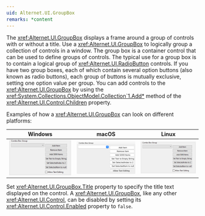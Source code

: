 ```yaml
---
uid: Alternet.UI.GroupBox
remarks: *content
---
```

The <xref:Alternet.UI.GroupBox> displays a frame around a group of controls with or without a title.
Use a <xref:Alternet.UI.GroupBox> to logically group a collection of controls in a window.
The group box is a container control that can be used to define groups of controls.
The typical use for a group box is to contain a logical group of <xref:Alternet.UI.RadioButton> controls.
If you have two group boxes, each of which contain several option buttons (also known as radio buttons),
each group of buttons is mutually exclusive, setting one option value per group.
You can add controls to the <xref:Alternet.UI.GroupBox> by using the <xref:System.Collections.ObjectModel.Collection`1.Add*>
method of the <xref:Alternet.UI.Control.Children> property.

Examples of how a <xref:Alternet.UI.GroupBox> can look on different platforms:

|Windows|macOS|Linux|
|-------|-----|-----|
|![GroupBox on Windows](images/groupbox-windows.png)|![GroupBox on macOS](images/groupbox-macos.png)|![GroupBox on Linux](images/groupbox-linux.png)

Set <xref:Alternet.UI.GroupBox.Title> property to specify the title text displayed on the control.
A <xref:Alternet.UI.GroupBox>, like any other <xref:Alternet.UI.Control>, can be disabled by setting its <xref:Alternet.UI.Control.Enabled> property to `false`.